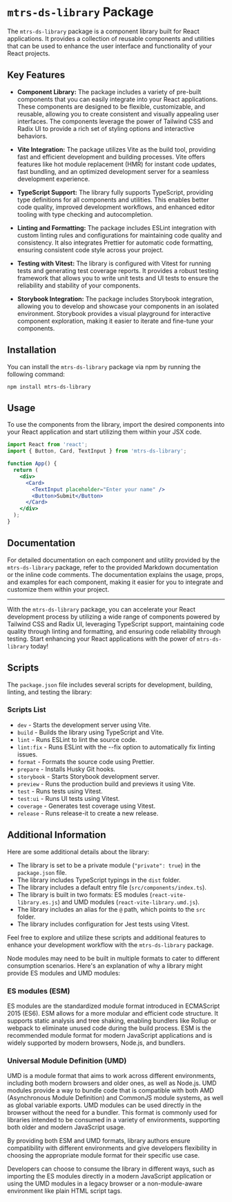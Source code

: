 # `mtrs-ds-library` Package

The `mtrs-ds-library` package is a component library built for React applications. It provides a collection of reusable components and utilities that can be used to enhance the user interface and functionality of your React projects.

## Key Features

- **Component Library:** The package includes a variety of pre-built components that you can easily integrate into your React applications. These components are designed to be flexible, customizable, and reusable, allowing you to create consistent and visually appealing user interfaces. The components leverage the power of Tailwind CSS and Radix UI to provide a rich set of styling options and interactive behaviors.

- **Vite Integration:** The package utilizes Vite as the build tool, providing fast and efficient development and building processes. Vite offers features like hot module replacement (HMR) for instant code updates, fast bundling, and an optimized development server for a seamless development experience.

- **TypeScript Support:** The library fully supports TypeScript, providing type definitions for all components and utilities. This enables better code quality, improved development workflows, and enhanced editor tooling with type checking and autocompletion.

- **Linting and Formatting:** The package includes ESLint integration with custom linting rules and configurations for maintaining code quality and consistency. It also integrates Prettier for automatic code formatting, ensuring consistent code style across your project.

- **Testing with Vitest:** The library is configured with Vitest for running tests and generating test coverage reports. It provides a robust testing framework that allows you to write unit tests and UI tests to ensure the reliability and stability of your components.

- **Storybook Integration:** The package includes Storybook integration, allowing you to develop and showcase your components in an isolated environment. Storybook provides a visual playground for interactive component exploration, making it easier to iterate and fine-tune your components.

## Installation

You can install the `mtrs-ds-library` package via npm by running the following command:

```shell
npm install mtrs-ds-library
```

## Usage

To use the components from the library, import the desired components into your React application and start utilizing them within your JSX code.

```jsx
import React from 'react';
import { Button, Card, TextInput } from 'mtrs-ds-library';

function App() {
  return (
    <div>
      <Card>
        <TextInput placeholder="Enter your name" />
        <Button>Submit</Button>
      </Card>
    </div>
  );
}
```

## Documentation

For detailed documentation on each component and utility provided by the `mtrs-ds-library` package, refer to the provided Markdown documentation or the inline code comments. The documentation explains the usage, props, and examples for each component, making it easier for you to integrate and customize them within your project.

---

With the `mtrs-ds-library` package, you can accelerate your React development process by utilizing a wide range of components powered by Tailwind CSS and Radix UI, leveraging TypeScript support, maintaining code quality through linting and formatting, and ensuring code reliability through testing. Start enhancing your React applications with the power of `mtrs-ds-library` today!

## Scripts

The `package.json` file includes several scripts for development, building, linting, and testing the library:

### Scripts List

- `dev` - Starts the development server using Vite.
- `build` - Builds the library using TypeScript and Vite.
- `lint` - Runs ESLint to lint the source code.
- `lint:fix` - Runs ESLint with the --fix option to automatically fix linting issues.
- `format` - Formats the source code using Prettier.
- `prepare` - Installs Husky Git hooks.
- `storybook` - Starts Storybook development server.
- `preview` - Runs the production build and previews it using Vite.
- `test` - Runs tests using Vitest.
- `test:ui` - Runs UI tests using Vitest.
- `coverage` - Generates test coverage using Vitest.
- `release` - Runs release-it to create a new release.

## Additional Information

Here are some additional details about the library:

- The library is set to be a private module (`"private": true`) in the `package.json` file.
- The library includes TypeScript typings in the `dist` folder.
- The library includes a default entry file (`src/components/index.ts`).
- The library is built in two formats: ES modules (`react-vite-library.es.js`) and UMD modules (`react-vite-library.umd.js`).
- The library includes an alias for the `@` path, which points to the `src` folder.
- The library includes configuration for Jest tests using Vitest.

Feel free to explore and utilize these scripts and additional features to enhance your development workflow with the `mtrs-ds-library` package.

Node modules may need to be built in multiple formats to cater to different consumption scenarios. Here's an explanation of why a library might provide ES modules and UMD modules:

### ES modules (ESM)

ES modules are the standardized module format introduced in ECMAScript 2015 (ES6).
ESM allows for a more modular and efficient code structure.
It supports static analysis and tree shaking, enabling bundlers like Rollup or webpack to eliminate unused code during the build process.
ESM is the recommended module format for modern JavaScript applications and is widely supported by modern browsers, Node.js, and bundlers.

### Universal Module Definition (UMD)

UMD is a module format that aims to work across different environments, including both modern browsers and older ones, as well as Node.js.
UMD modules provide a way to bundle code that is compatible with both AMD (Asynchronous Module Definition) and CommonJS module systems, as well as global variable exports.
UMD modules can be used directly in the browser without the need for a bundler.
This format is commonly used for libraries intended to be consumed in a variety of environments, supporting both older and modern JavaScript usage.

By providing both ESM and UMD formats, library authors ensure compatibility with different environments and give developers flexibility in choosing the appropriate module format for their specific use case.

Developers can choose to consume the library in different ways, such as importing the ES modules directly in a modern JavaScript application or using the UMD modules in a legacy browser or a non-module-aware environment like plain HTML script tags.
